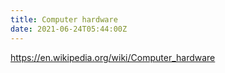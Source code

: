 ```yaml
---
title: Computer hardware
date: 2021-06-24T05:44:00Z
---
```


https://en.wikipedia.org/wiki/Computer_hardware
